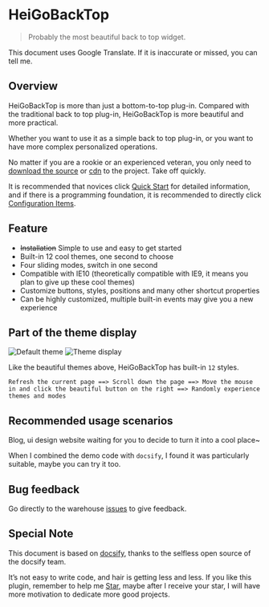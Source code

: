 # HeiGoBackTop

> Probably the most beautiful back to top widget.

This document uses Google Translate. If it is inaccurate or missed, you can tell me.

## Overview

HeiGoBackTop is more than just a bottom-to-top plug-in. Compared with the traditional back to top plug-in, HeiGoBackTop is more beautiful and more practical.

Whether you want to use it as a simple back to top plug-in, or you want to have more complex personalized operations.

No matter if you are a rookie or an experienced veteran, you only need to [download the source](/quickstart) or [cdn](/quickstart#cdn) to the project. Take off quickly.

It is recommended that novices click [Quick Start](/quickstart) for detailed information, and if there is a programming foundation, it is recommended to directly click [Configuration Items](/configuration).

## Feature

* ~~Installation~~ Simple to use and easy to get started
* Built-in 12 cool themes, one second to choose
* Four sliding modes, switch in one second
* Compatible with IE10 (theoretically compatible with IE9, it means you plan to give up these cool themes)
* Customize buttons, styles, positions and many other shortcut properties
* Can be highly customized, multiple built-in events may give you a new experience

## Part of the theme display

<img src="//z3.ax1x.com/2021/05/13/gBFvnS.gif"  border="0" alt="Default theme" title="Default theme">
<img src="//z3.ax1x.com/2021/05/13/gBFx0g.gif"  border="0" alt="Theme display" title="Theme display">

Like the beautiful themes above, HeiGoBackTop has built-in `12` styles.

`Refresh the current page ==> Scroll down the page ==> Move the mouse in and click the beautiful button on the right ==> Randomly experience themes and modes `

## Recommended usage scenarios

Blog, ui design website waiting for you to decide to turn it into a cool place~

When I combined the demo code with `docsify`, I found it was particularly suitable, maybe you can try it too.

## Bug feedback

Go directly to the warehouse [issues](https://github.com/hei-jack/heigobacktop/issues) to give feedback.

## Special Note

This document is based on [docsify](https://docsify.js.org/), thanks to the selfless open source of the docsify team.

It’s not easy to write code, and hair is getting less and less. If you like this plugin, remember to help me [Star](https://github.com/hei-jack/heigobacktop/), maybe after I receive your star, I will have more motivation to dedicate more good projects.

